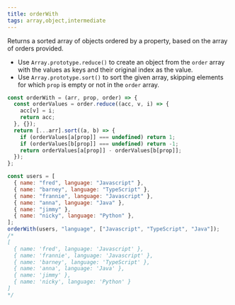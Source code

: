```yaml
---
title: orderWith
tags: array,object,intermediate
---
```


Returns a sorted array of objects ordered by a property, based on the array of orders provided.

- Use `Array.prototype.reduce()` to create an object from the `order` array with the values as keys and their original index as the value.
- Use `Array.prototype.sort()` to sort the given array, skipping elements for which `prop` is empty or not in the `order` array.

```js
const orderWith = (arr, prop, order) => {
  const orderValues = order.reduce((acc, v, i) => {
    acc[v] = i;
    return acc;
  }, {});
  return [...arr].sort((a, b) => {
    if (orderValues[a[prop]] === undefined) return 1;
    if (orderValues[b[prop]] === undefined) return -1;
    return orderValues[a[prop]] - orderValues[b[prop]];
  });
};
```

```js
const users = [
  { name: "fred", language: "Javascript" },
  { name: "barney", language: "TypeScript" },
  { name: "frannie", language: "Javascript" },
  { name: "anna", language: "Java" },
  { name: "jimmy" },
  { name: "nicky", language: "Python" },
];
orderWith(users, "language", ["Javascript", "TypeScript", "Java"]);
/* 
[
  { name: 'fred', language: 'Javascript' },
  { name: 'frannie', language: 'Javascript' },
  { name: 'barney', language: 'TypeScript' },
  { name: 'anna', language: 'Java' },
  { name: 'jimmy' },
  { name: 'nicky', language: 'Python' }
]
*/
```
